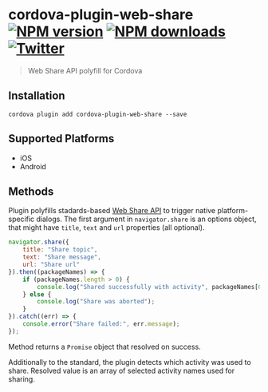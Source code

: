 # cordova-plugin-web-share<br>[![NPM version][npm-version]][npm-url] [![NPM downloads][npm-downloads]][npm-url] [![Twitter][twitter-follow]][twitter-url]
> Web Share API polyfill for Cordova

## Installation

    cordova plugin add cordova-plugin-web-share --save

## Supported Platforms

- iOS
- Android

## Methods

Plugin polyfills stadards-based [Web Share API](https://wicg.github.io/web-share/) to trigger native platform-specific dialogs. The first argument in `navigator.share` is an options object, that might have `title`, `text` and `url` properties (all optional).

```js
navigator.share({
    title: "Share topic",
    text: "Share message",
    url: "Share url"
}).then((packageNames) => {
    if (packageNames.length > 0) {
        console.log("Shared successfully with activity", packageNames[0]);
    } else {
        console.log("Share was aborted");
    }
}).catch((err) => {
    console.error("Share failed:", err.message);
});
```

Method returns a `Promise` object that resolved on success.

Additionally to the standard, the plugin detects which activity was used to share. Resolved value is an array of selected activity names used for sharing.

[npm-url]: https://www.npmjs.com/package/cordova-plugin-web-share
[npm-version]: https://img.shields.io/npm/v/cordova-plugin-web-share.svg
[npm-downloads]: https://img.shields.io/npm/dm/cordova-plugin-web-share.svg
[twitter-url]: https://twitter.com/chemerisuk
[twitter-follow]: https://img.shields.io/twitter/follow/chemerisuk.svg?style=social&label=Follow%20me
